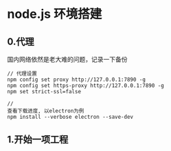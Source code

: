 # node.js 环境搭建


## 0.代理

国内网络依然是老大难的问题，记录一下备份

```
// 代理设置
npm config set proxy http://127.0.0.1:7890 -g
npm config set https-proxy http://127.0.0.1:7890 -g
npm set strict-ssl=false

//
查看下载进度, 以electron为例
npm install --verbose electron --save-dev
```


## 1.开始一项工程
